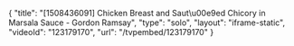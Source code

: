 {
    "title": "[1508436091] Chicken Breast and Saut\u00e9ed Chicory in Marsala Sauce - Gordon Ramsay",
    "type": "solo",
    "layout": "iframe-static",
    "videoId": "123179170",
    "url": "\/tvpembed\/123179170"
}